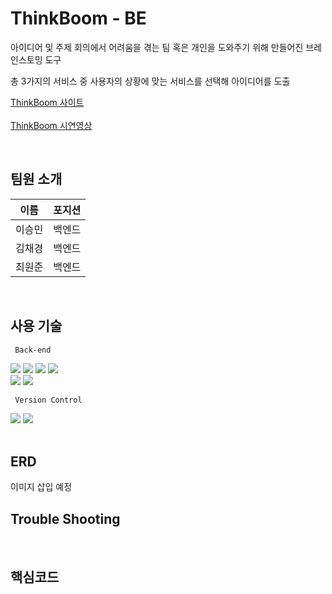 # ThinkBoom - BE
아이디어 및 주제 회의에서 어려움을 겪는 팀 혹은 개인을 도와주기 위해 만들어진 브레인스토밍 도구

총 3가지의 서비스 중 사용자의 상황에 맞는 서비스를 선택해 아이디어를 도출

[ThinkBoom 사이트](https://www.thinkboom.co.kr/)
<br><br>
[ThinkBoom 시연영상](https://youtu.be/Mg18Rx5wkS8)

<br>

##  팀원 소개
|이름|포지션|
|:--:|:--:|
|이승민|백엔드|
|김채경|백엔드|
|최원준|백엔드|
<br>

## 사용 기술
 <p> </p>
 <p> </p>
 <p> </p>
<code> Back-end </code> 
</br>
<p float="left">
<img src="https://img.shields.io/badge/JAVA-007396?style=for-the-badge&logo=java&logoColor=white">
<img src="https://img.shields.io/badge/Springboot-6DB33F?style=for-the-badge&logo=Springboot&logoColor=white">
<img src="https://img.shields.io/badge/mysql-4479A1?style=for-the-badge&logo=mysql&logoColor=white">
<img src="https://img.shields.io/badge/amazonaws-232F3E?style=for-the-badge&logo=amazonaws&logoColor=white"> 
 </br>
<img src="https://img.shields.io/badge/Gradle-02303A?style=for-the-badge&logo=Gradle&logoColor=white"> 
<img src="https://img.shields.io/badge/FileZilla-BF0000?style=for-the-badge&logo=FileZilla&logoColor=white"> 
</p>
 
 <code>  Version Control </code> 
</br>
<p float="left">
  <img src="https://img.shields.io/badge/github-181717?style=for-the-badge&logo=github&logoColor=white">
  <img src="https://img.shields.io/badge/git-F05032?style=for-the-badge&logo=git&logoColor=white">

<br>
<br>
 
## ERD
이미지 삽입 예정
<br>
 
## Trouble Shooting
 
<br>
 
## 핵심코드

<br>
